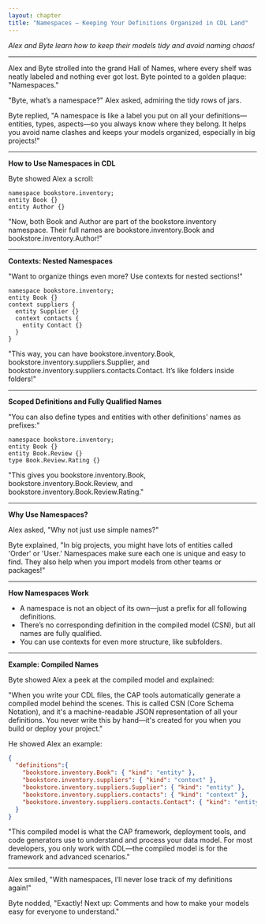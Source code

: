 ```yaml
---
layout: chapter
title: "Namespaces — Keeping Your Definitions Organized in CDL Land"
---
```


*Alex and Byte learn how to keep their models tidy and avoid naming chaos!*

---

Alex and Byte strolled into the grand Hall of Names, where every shelf was neatly labeled and nothing ever got lost. Byte pointed to a golden plaque: "Namespaces."

"Byte, what’s a namespace?" Alex asked, admiring the tidy rows of jars.

Byte replied, "A namespace is like a label you put on all your definitions—entities, types, aspects—so you always know where they belong. It helps you avoid name clashes and keeps your models organized, especially in big projects!"

---

**How to Use Namespaces in CDL**

Byte showed Alex a scroll:

```cds
namespace bookstore.inventory;
entity Book {}
entity Author {}
```

"Now, both Book and Author are part of the bookstore.inventory namespace. Their full names are bookstore.inventory.Book and bookstore.inventory.Author!"

---

**Contexts: Nested Namespaces**

"Want to organize things even more? Use contexts for nested sections!"

```cds
namespace bookstore.inventory;
entity Book {}
context suppliers {
  entity Supplier {}
  context contacts {
    entity Contact {}
  }
}
```

"This way, you can have bookstore.inventory.Book, bookstore.inventory.suppliers.Supplier, and bookstore.inventory.suppliers.contacts.Contact. It’s like folders inside folders!"

---

**Scoped Definitions and Fully Qualified Names**

"You can also define types and entities with other definitions’ names as prefixes:"

```cds
namespace bookstore.inventory;
entity Book {}
entity Book.Review {}
type Book.Review.Rating {}
```

"This gives you bookstore.inventory.Book, bookstore.inventory.Book.Review, and bookstore.inventory.Book.Review.Rating."

---

**Why Use Namespaces?**

Alex asked, "Why not just use simple names?"

Byte explained, "In big projects, you might have lots of entities called 'Order' or 'User.' Namespaces make sure each one is unique and easy to find. They also help when you import models from other teams or packages!"

---

**How Namespaces Work**

- A namespace is not an object of its own—just a prefix for all following definitions.
- There’s no corresponding definition in the compiled model (CSN), but all names are fully qualified.
- You can use contexts for even more structure, like subfolders.

---

**Example: Compiled Names**

Byte showed Alex a peek at the compiled model and explained:

"When you write your CDL files, the CAP tools automatically generate a compiled model behind the scenes. This is called CSN (Core Schema Notation), and it's a machine-readable JSON representation of all your definitions. You never write this by hand—it's created for you when you build or deploy your project."

He showed Alex an example:

```json
{
  "definitions":{
    "bookstore.inventory.Book": { "kind": "entity" },
    "bookstore.inventory.suppliers": { "kind": "context" },
    "bookstore.inventory.suppliers.Supplier": { "kind": "entity" },
    "bookstore.inventory.suppliers.contacts": { "kind": "context" },
    "bookstore.inventory.suppliers.contacts.Contact": { "kind": "entity" }
  }
}
```

"This compiled model is what the CAP framework, deployment tools, and code generators use to understand and process your data model. For most developers, you only work with CDL—the compiled model is for the framework and advanced scenarios."

---

Alex smiled, "With namespaces, I’ll never lose track of my definitions again!"

Byte nodded, "Exactly! Next up: Comments and how to make your models easy for everyone to understand."
